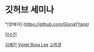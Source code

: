 
# 깃허브 세미나 



*[양예지] (https://github.com/GloriaYYang)

[이수진](https://github.com/sujinleeme) 



[김혜진](https://github.com/hyejinkim1005)
[Violet Bora Lee](https://github.com/Violet-Bora-Lee)
[고희경](https://github.com/heekyong/)
